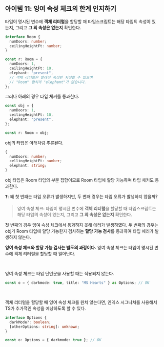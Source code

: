 ## 아이템 11: 잉여 속성 체크의 한계 인지하기

타입이 명시된 변수에 **객체 리터럴**을 할당할 때 타입스크립트는 해당 타입의 속성이 있는지, 그리고 **그 외 속성은 없는지** 확인한다.

```ts
interface Room {
  numDoors: number;
  ceilingHeightFt: number;
}

const r: Room = {
  numDoors: 1,
  ceilingHeightFt: 10,
  elephant: "present",
  // 객체 리터럴은 알려진 속성만 지정할 수 있으며
  // "Room" 형식의 "elephant"가 없습니다.
};
```

그러나 아래의 경우 타입 체커를 통과한다.

```ts
const obj = {
  numDoors: 1,
  ceilingHeightFt: 10,
  elephant: "present",
};

const r: Room = obj;
```

obj의 타입은 아래처럼 추론된다.

```ts
{
  numDoors: number;
  cellingHeightFt: number;
  elephant: string;
}
```

obj 타입은 Room 타입의 부분 집합이므로 Room 타입에 할당 가능하며 타입 체커도 통과한다.

❓: 왜 첫 번째는 타입 오류가 발생하지만, 두 번째 경우는 타입 오류가 발생하지 않을까?

> 잉여 속성 체크: 타입이 명시된 변수에 **객체 리터럴**을 할당할 때 타입스크립트는 해당 타입의 속성이 있는지, 그리고 **그 외 속성은 없는지** 확인한다.

첫 번째의 경우 잉여 속성 체크에서 통과하지 못해 에러가 발생하였다.
두 번째의 경우는 obj가 Room 타입에 할당 가능한지 검사하는 **할당 가능 검사**를 통과하여 타입 에러가 발생하지 않는다.

**잉여 속성 체크와 할당 가능 검사는 별도의 과정이다.**
잉여 속성 체크는 타입이 명시된 변수에 객체 리터럴을 할당할 때 일어난다.

<br>

잉여 속성 체크는 타입 단언문을 사용할 때는 적용되지 않는다.

```ts
const o = { darkmode: true, title: "MS Hearts" } as Options; // OK
```

<br>

객체 리터럴을 할당할 때 잉여 속성 체크를 원치 않는다면,
인덱스 시그니처를 사용해서 TS가 추가적인 속성을 예상하도록 할 수 있다.

```ts
interface Options {
  darkMode?: boolean;
  [otherOptions: string]: unknown;
}

const o: Options = { darkmode: true }; // OK
```
